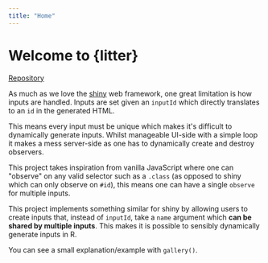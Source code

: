 ```yaml
---
title: "Home"
---
```


Welcome to {litter}
=============

[Repository](https://github.com/devOpifex/litter)

As much as we love the [shiny](https://shiny.posit.co/) 
web framework, one great limitation
is how inputs are handled. Inputs are set given an `inputId` 
which directly translates to an `id` in the generated HTML.

This means every input must be unique which
makes it's difficult to dynamically generate inputs.
Whilst manageable UI-side with a simple loop it makes a mess server-side as one has
to dynamically create and destroy observers.

This project takes inspiration from vanilla JavaScript where one can
"observe" on any valid selector such as a <code>.class</code>
(as opposed to shiny which can only observe on <code>#id</code>), this means
one can have a single <code>observe</code> for multiple inputs.

This project implements something similar for shiny by allowing
users to create inputs that, instead of <code>inputId</code>, take
a <code>name</code> argument which <strong>can be shared by multiple inputs</strong>. 
This makes it is possible to sensibly dynamically generate 
inputs in R.

You can see a small explanation/example with <code>gallery()</code>.
